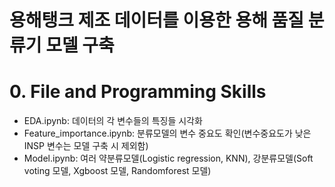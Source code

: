# 용해탱크 제조 데이터를 이용한 용해 품질 분류기 모델 구축
# 0. File and Programming Skills
- EDA.ipynb: 데이터의 각 변수들의 특징들 시각화  
- Feature_importance.ipynb: 분류모델의 변수 중요도 확인(변수중요도가 낮은 INSP 변수는 모델 구축 시 제외함)
- Model.ipynb: 여러 약분류모델(Logistic regression, KNN), 강분류모델(Soft voting 모델, Xgboost 모델, Randomforest 모델) 
